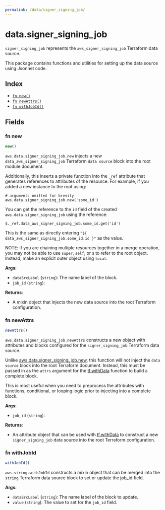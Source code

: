 ```yaml
---
permalink: /data/signer_signing_job/
---
```


# data.signer_signing_job

`signer_signing_job` represents the `aws_signer_signing_job` Terraform data source.



This package contains functions and utilities for setting up the data source using Jsonnet code.


## Index

* [`fn new()`](#fn-new)
* [`fn newAttrs()`](#fn-newattrs)
* [`fn withJobId()`](#fn-withjobid)

## Fields

### fn new

```ts
new()
```


`aws.data.signer_signing_job.new` injects a new `data_aws_signer_signing_job` Terraform `data source`
block into the root module document.

Additionally, this inserts a private function into the `_ref` attribute that generates references to attributes of the
resource. For example, if you added a new instance to the root using:

    # arguments omitted for brevity
    aws.data.signer_signing_job.new('some_id')

You can get the reference to the `id` field of the created `aws.data.signer_signing_job` using the reference:

    $._ref.data_aws_signer_signing_job.some_id.get('id')

This is the same as directly entering `"${ data_aws_signer_signing_job.some_id.id }"` as the value.

NOTE: if you are chaining multiple resources together in a merge operation, you may not be able to use `super`, `self`,
or `$` to refer to the root object. Instead, make an explicit outer object using `local`.

**Args**:
  - `dataSrcLabel` (`string`): The name label of the block.
  - `job_id` (`string`): 

**Returns**:
- A mixin object that injects the new data source into the root Terraform configuration.


### fn newAttrs

```ts
newAttrs()
```


`aws.data.signer_signing_job.newAttrs` constructs a new object with attributes and blocks configured for the `signer_signing_job`
Terraform data source.

Unlike [aws.data.signer_signing_job.new](#fn-new), this function will not inject the `data source`
block into the root Terraform document. Instead, this must be passed in as the `attrs` argument for the
[tf.withData](https://github.com/tf-libsonnet/core/tree/main/docs#fn-withdata) function to build a complete block.

This is most useful when you need to preprocess the attributes with functions, conditional, or looping logic prior to
injecting into a complete block.

**Args**:
  - `job_id` (`string`): 

**Returns**:
  - An attribute object that can be used with [tf.withData](https://github.com/tf-libsonnet/core/tree/main/docs#fn-withdata) to construct a new `signer_signing_job` data source into the root Terraform configuration.


### fn withJobId

```ts
withJobId()
```

`aws.string.withJobId` constructs a mixin object that can be merged into the `string`
Terraform data source block to set or update the job_id field.



**Args**:
  - `dataSrcLabel` (`string`): The name label of the block to update.
  - `value` (`string`): The value to set for the `job_id` field.
